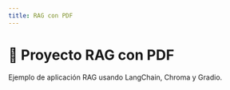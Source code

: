 ```yaml
---
title: RAG con PDF
---
```


# 🧾 Proyecto RAG con PDF

Ejemplo de aplicación RAG usando LangChain, Chroma y Gradio.
